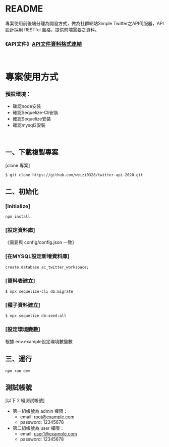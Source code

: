 # README

專案使用前後端分離為開發方式，做為社群網站Simple Twitter之API伺服器，API設計採用 RESTful 風格，提供前端需要之資料。

### 《API文件》<a href="https://docs.google.com/document/d/1ZPWK4DC5clLwaztv7IsGnENtYoDlPLDM93h_HO-Yat8/edit#heading=h.b6hco155xfw">API文件資料格式連結</a>

<p>&nbsp;</p>

# 專案使用方式

### 預設環境：
<ul>
<li>確認node安裝</li>
<li>確認Sequelize-Cli安裝</li>
<li>確認Sequelize安裝</li>
<li>確認mysql2安裝</li>
</ul>

<p>&nbsp;</p>

## 一、下載複製專案

[clone 專案]

```
$ git clone https://github.com/weizi0328/twitter-api-2020.git
```

## 二、初始化

### [Initialize]

```
npm install
```

### [設定資料庫]
《需要與 config/config.json 一致》

### [在MYSQL設定新增資料庫]
```
create database ac_twitter_workspace;
```

### [資料表建立]
```
$ npx sequelize-cli db:migrate
```

### [種子資料建立]
```
$ npx sequelize db:seed:all
```

### [設定環境變數]
根據.env.example設定環境數變數


## 三、運行
```
npm run dev
```

## 測試帳號
[以下 2 組測試帳號]
* 第一組帳號為 admin 權限：
  * email: root@example.com
  * password: 12345678
* 第二組帳號為 user 權限：
  * email: user1@example.com
  * password: 12345678
